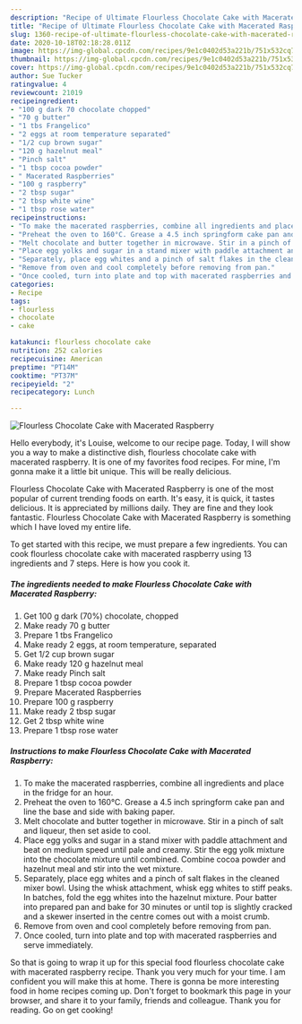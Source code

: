 ```yaml
---
description: "Recipe of Ultimate Flourless Chocolate Cake with Macerated Raspberry"
title: "Recipe of Ultimate Flourless Chocolate Cake with Macerated Raspberry"
slug: 1360-recipe-of-ultimate-flourless-chocolate-cake-with-macerated-raspberry
date: 2020-10-18T02:18:28.011Z
image: https://img-global.cpcdn.com/recipes/9e1c0402d53a221b/751x532cq70/flourless-chocolate-cake-with-macerated-raspberry-recipe-main-photo.jpg
thumbnail: https://img-global.cpcdn.com/recipes/9e1c0402d53a221b/751x532cq70/flourless-chocolate-cake-with-macerated-raspberry-recipe-main-photo.jpg
cover: https://img-global.cpcdn.com/recipes/9e1c0402d53a221b/751x532cq70/flourless-chocolate-cake-with-macerated-raspberry-recipe-main-photo.jpg
author: Sue Tucker
ratingvalue: 4
reviewcount: 21019
recipeingredient:
- "100 g dark 70 chocolate chopped"
- "70 g butter"
- "1 tbs Frangelico"
- "2 eggs at room temperature separated"
- "1/2 cup brown sugar"
- "120 g hazelnut meal"
- "Pinch salt"
- "1 tbsp cocoa powder"
- " Macerated Raspberries"
- "100 g raspberry"
- "2 tbsp sugar"
- "2 tbsp white wine"
- "1 tbsp rose water"
recipeinstructions:
- "To make the macerated raspberries, combine all ingredients and place in the fridge for an hour."
- "Preheat the oven to 160°C. Grease a 4.5 inch springform cake pan and line the base and side with baking paper."
- "Melt chocolate and butter together in microwave. Stir in a pinch of salt and liqueur, then set aside to cool."
- "Place egg yolks and sugar in a stand mixer with paddle attachment and beat on medium speed until pale and creamy. Stir the egg yolk mixture into the chocolate mixture until combined. Combine cocoa powder and hazelnut meal and stir into the wet mixture."
- "Separately, place egg whites and a pinch of salt flakes in the cleaned mixer bowl. Using the whisk attachment, whisk egg whites to stiff peaks. In batches, fold the egg whites into the hazelnut mixture. Pour batter into prepared pan and bake for 30 minutes or until top is slightly cracked and a skewer inserted in the centre comes out with a moist crumb."
- "Remove from oven and cool completely before removing from pan."
- "Once cooled, turn into plate and top with macerated raspberries and serve immediately."
categories:
- Recipe
tags:
- flourless
- chocolate
- cake

katakunci: flourless chocolate cake 
nutrition: 252 calories
recipecuisine: American
preptime: "PT14M"
cooktime: "PT37M"
recipeyield: "2"
recipecategory: Lunch

---
```



![Flourless Chocolate Cake with Macerated Raspberry](https://img-global.cpcdn.com/recipes/9e1c0402d53a221b/751x532cq70/flourless-chocolate-cake-with-macerated-raspberry-recipe-main-photo.jpg)

Hello everybody, it's Louise, welcome to our recipe page. Today, I will show you a way to make a distinctive dish, flourless chocolate cake with macerated raspberry. It is one of my favorites food recipes. For mine, I'm gonna make it a little bit unique. This will be really delicious.

Flourless Chocolate Cake with Macerated Raspberry is one of the most popular of current trending foods on earth. It's easy, it is quick, it tastes delicious. It is appreciated by millions daily. They are fine and they look fantastic. Flourless Chocolate Cake with Macerated Raspberry is something which I have loved my entire life.




To get started with this recipe, we must prepare a few ingredients. You can cook flourless chocolate cake with macerated raspberry using 13 ingredients and 7 steps. Here is how you cook it.

<!--inarticleads1-->

##### The ingredients needed to make Flourless Chocolate Cake with Macerated Raspberry:

1. Get 100 g dark (70%) chocolate, chopped
1. Make ready 70 g butter
1. Prepare 1 tbs Frangelico
1. Make ready 2 eggs, at room temperature, separated
1. Get 1/2 cup brown sugar
1. Make ready 120 g hazelnut meal
1. Make ready Pinch salt
1. Prepare 1 tbsp cocoa powder
1. Prepare  Macerated Raspberries
1. Prepare 100 g raspberry
1. Make ready 2 tbsp sugar
1. Get 2 tbsp white wine
1. Prepare 1 tbsp rose water




<!--inarticleads2-->

##### Instructions to make Flourless Chocolate Cake with Macerated Raspberry:

1. To make the macerated raspberries, combine all ingredients and place in the fridge for an hour.
1. Preheat the oven to 160°C. Grease a 4.5 inch springform cake pan and line the base and side with baking paper.
1. Melt chocolate and butter together in microwave. Stir in a pinch of salt and liqueur, then set aside to cool.
1. Place egg yolks and sugar in a stand mixer with paddle attachment and beat on medium speed until pale and creamy. Stir the egg yolk mixture into the chocolate mixture until combined. Combine cocoa powder and hazelnut meal and stir into the wet mixture.
1. Separately, place egg whites and a pinch of salt flakes in the cleaned mixer bowl. Using the whisk attachment, whisk egg whites to stiff peaks. In batches, fold the egg whites into the hazelnut mixture. Pour batter into prepared pan and bake for 30 minutes or until top is slightly cracked and a skewer inserted in the centre comes out with a moist crumb.
1. Remove from oven and cool completely before removing from pan.
1. Once cooled, turn into plate and top with macerated raspberries and serve immediately.




So that is going to wrap it up for this special food flourless chocolate cake with macerated raspberry recipe. Thank you very much for your time. I am confident you will make this at home. There is gonna be more interesting food in home recipes coming up. Don't forget to bookmark this page in your browser, and share it to your family, friends and colleague. Thank you for reading. Go on get cooking!
